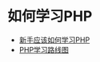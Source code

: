 # 如何学习PHP

- [新手应该如何学习PHP](https://www.zhihu.com/question/20003635)
- [PHP学习路线图](https://yq.aliyun.com/articles/87264?spm=5176.8091938.0.0.op0ybQ)
